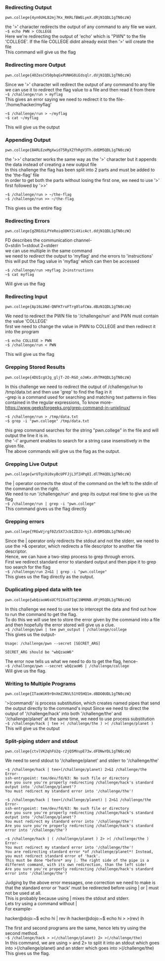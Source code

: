 ### Redirecting Output
```pwn.college{4yn6UHL82mj7Kx_RKRLfBWELyeX.dRjN1QDL1gTN0czW}```  

the '>' character redirects the output of any command to any file we want.  
```~$ echo PWN > COLLEGE```  
Here we're redirecting the output of 'echo' which is "PWN" to the file 'COLLEGE'. If the file COLLEGE didnt already exist then '>' will create the file  
This command will give us the flag  

### Redirecting more Output
```pwn.college{40ZesCV50pbqGxPUNHG0iEdsqlr.dVjN1QDL1gTN0czW}```

Since we '>' character will redirect the output of any command to any file we can use it to redirect the flag value to a file and then read it from there  
```~$ /challenge/run > myflag```  
This gives an error saying we need to redirect it to the file- '/home/hacker/myflag'
```
~$ /challenge/run > ~/myflag
~$ cat ~/myflag
```
This will give us the output  

### Appending Output
```pwn.college{8ARLEzeMgXwid75RyXZfhRgV3Th.ddDM5QDL1gTN0czW}```

the '>>' character works the same way as the '>' character but it appends the data instead of creating a new output file  
In this challenge the flag has been split into 2 parts and must be added to the 'the-flag' file  
in order to get both the parts without losing the first one, we need to use '>' first followed by '>>'  
```
~$ /challenge/run > ~/the-flag
~$ /challenge/run >> ~/the-flag
```
This gives us the entire flag  

### Redirecting Errors
```pwn.college{gZREdiLPYeRoiqOOKY2i4XicAct.ddjN1QDL1gTN0czW}```

FD describes the communication channel-  
0=stdin   1=stdout   2=stderr  
we can use multiple in the same command  
we need to redirect the output to 'myflag' and rhe errors to 'instructions'  
this will put the flag value in 'myflag' which can then be accessed  
```
~$ /challenge/run >myflag 2>instructions
~$ cat myflag
```  
Will give us the flag  

### Redirecting Input
```pwn.college{Ap16LbNd-QNFKTroFTrg0lafCWa.dBzN1QDL1gTN0czW}```

We need to redirect the PWN file to '/challenge/run' and PWN must contain the value 'COLLEGE'  
first we need to change the value in PWN to COLLEGE and then redirect it into the program  
```
~$ echo COLLEGE > PWN
~$ /challenge/run < PWN
```
This will give us the flag 

### Grepping Stored Results
```pwn.college{4DUIcgVJg_gljT-2O-RGO_oJmKx.dhTM4QDL1gTN0czW}```

In this challenge we need to redirect the output of /challenge/run to /tmp/data.txt and then use 'grep' to find the flag in it  
-grep is a command used for searching and matching text patterns in files contained in the regular expressions, To know more- https://www.geeksforgeeks.org/grep-command-in-unixlinux/  
```
~$ /challenge/run > /tmp/data.txt
~$ grep -i "pwn.college" /tmp/data.txt
```
this grep command searches for the string "pwn.college" in the file and will output the line it is in.  
the '-i' argument enables to search for a string case insensitively in the given file.  
The above commands will give us the flag as the output.

### Grepping Live Output
```pwn.college{wrUTgs9i0xyBcUPFJjL3fIHPq8I.dlTM4QDL1gTN0czW}```

the | operator connects the stout of the command on the left to the stdin of the command on the right.  
We need to run '/challenge/run' and grep its output real time to give us the flag  
```~$ /challenge/run | grep -i "pwn.college"```  
This command gives us the flag directly  

### Grepping errors
```pwn.college{YREwVjrgf0Zz5X7JcbIZD2U-hj3.dVDM5QDL1gTN0czW}```  

Since the | operator only redirects the stdout and not the stderr, we need to use the  >& operator, which redirects a file descriptor to another file descriptor.  
Hence,  we can have a two-step process to grep through errors.  
First we redirect standard error to standard output and then pipe it to grep too search for the flag  
```~$ /challenge/run 2>&1 | grep -i "pwn.college"```  
This gives us the flag directly as the output.  

### Duplicating piped data with tee  
```pwn.college{wbQzaoW6sUCfS1Xx87IqC1NM0NB.dFjM5QDL1gTN0czW}```

In this challenge we need to use tee to intercept the data and find out how to run the command to get the flag.  
To do this we will use tee to store the error given by the command into a file and then hopefully the error stored will give us a clue.  
```~$ /challenge/pwn | tee pwn_output | /challenge/college```  
This gives us the output-  
```
Usage: /challenge/pwn --secret [SECRET_ARG]

SECRET_ARG should be "wbQzaoW6"
```
The error now tells us what we need to do to get the flag, hence-  
```~$ /challenge/pwn --secret wbQzaoW6 | /challenge/college```  
Will give us the flag.  

### Writing to Multiple Programs
```pwn.college{ITaoWiK9r0nXmZJNVL51YO5HQ1m.dBDO0UDL1gTN0czW}```

'>(command)' is process substitution, which creates named pipes that send the output directly to the command's input
Since we need to direct the output of '/challenge/hack' into both '/challenge/the' and '/challenge/planet' at the same time, we need to use process substitution  
```~$ /challenge/hack | tee >( /challenge/the ) >( /challenge/planet )```  
This will give us the output  

###  Split-piping stderr and stdout
```pwn.college{ctvlVK2qhFU2q-r2jQ5MVupE73w.dFDNwYDL1gTN0czW}```

We need to send stdout to '/challenge/planet' and stderr to '/challenge/the'  
```
~$ /challenge/hack | tee>(/challenge/planet) 2>&1 /challenge/the
Error-
ssh-entrypoint: tee/dev/fd/63: No such file or directory
Are you sure you're properly redirecting /challenge/hack's standard output into '/challenge/planet'?
You must redirect my standard error into '/challenge/the'!
```  
```
~$ /challenge/hack | tee>(/challenge/planet) | 2>&1 /challenge/the
Error- 
ssh-entrypoint: tee/dev/fd/63: No such file or directory
Are you sure you're properly redirecting /challenge/hack's standard output into '/challenge/planet'?
You must redirect my standard error into '/challenge/the'!
Are you sure you're properly redirecting /challenge/hack's standard error into '/challenge/the'?
```  
```
~$ /challenge/hack | ( /challenge/planet ) 2> >( /challenge/the )
Error- 
You must redirect my standard error into '/challenge/the'!
You are redirecting standard error *of /challenge/planet*! Instead, you must redirect standard error of 'hack'.
This must be done *before* any |. The right side of the pipe is a different command, with its own redirection, than the left side!
Are you sure you're properly redirecting /challenge/hack's standard error into '/challenge/the'?
```
Judging by the above error messages, one correction we need to make is that the standard error or 'hack' must be redirected before using | or | must not be used at all.  
This is probably because using | mixes the stdout and stderr.  
Lets try using a command without |  
For example-  

hacker@dojo:~$ echo hi | rev
ih
hacker@dojo:~$ echo hi > >(rev)
ih

The first and second programs are the same, hence lets try using the second method.  
```~$ /challenge/hack > >(/challenge/planet) 2> >(/challenge/the)```  
In this command, we are using > and 2> to split it into an stdout which goes into >(/challenge/planet) and an stderr which goes into >(/challenge/the)  
This gives us the flag.

